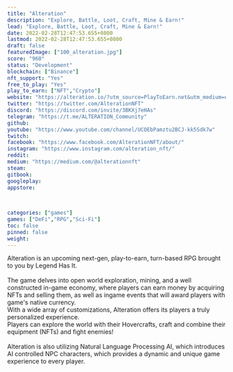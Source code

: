 ```yaml
---
title: "Alteration"
description: "Explore, Battle, Loot, Craft, Mine & Earn!"
lead: "Explore, Battle, Loot, Craft, Mine & Earn!"
date: 2022-02-28T12:47:53.655+0800
lastmod: 2022-02-28T12:47:53.655+0800
draft: false
featuredImage: ["100_alteration.jpg"]
score: "960"
status: "Development"
blockchain: ["Binance"]
nft_support: "Yes"
free_to_play: "Yes"
play_to_earn: ["NFT","Crypto"]
website: "https://alteration.io/?utm_source=PlayToEarn.net&utm_medium=organic&utm_campaign=gamepage"
twitter: "https://twitter.com/AlterationNFT"
discord: "https://discord.com/invite/3BKXj7eHAs"
telegram: "https://t.me/ALTERATION_Community"
github: 
youtube: "https://www.youtube.com/channel/UCOEbPamztu2BCJ-kk5Sdk7w"
twitch: 
facebook: "https://www.facebook.com/AlterationNFT/about/"
instagram: "https://www.instagram.com/alteration_nft/"
reddit: 
medium: "https://medium.com/@alterationnft"
steam: 
gitbook: 
googleplay: 
appstore: 

  
    
categories: ["games"]
games: ["DeFi","RPG","Sci-Fi"]
toc: false
pinned: false
weight: 
---
```

Alteration is an upcoming next-gen, play-to-earn, turn-based RPG brought to you by Legend Has It. <br> <br> The game delves into open world exploration, mining, and a well constructed in-game economy, where players can earn money by acquiring NFTs and selling them, as well as ingame events that will award players with game's native currency.<br> With a wide array of customizations, Alteration offers its players a truly personalized experience. <br> Players can explore the world with their Hovercrafts, craft and combine their equipment (NFTs) and fight enemies!<br> <br> Alteration is also utilizing Natural Language Processing AI, which introduces AI controlled NPC characters, which provides a dynamic and unique game experience to every player.